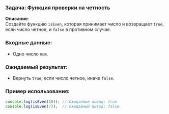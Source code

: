 ### Задача: Функция проверки на четность

**Описание**:  
Создайте функцию `isEven`, которая принимает число и возвращает `true`, если число четное, и `false` в противном случае.

### Входные данные:
- Одно число `num`.

### Ожидаемый результат:
- Вернуть `true`, если число четное, иначе `false`.

### Пример использования:

```javascript
console.log(isEven(10)); // Ожидаемый вывод: true
console.log(isEven(7));  // Ожидаемый вывод: false
